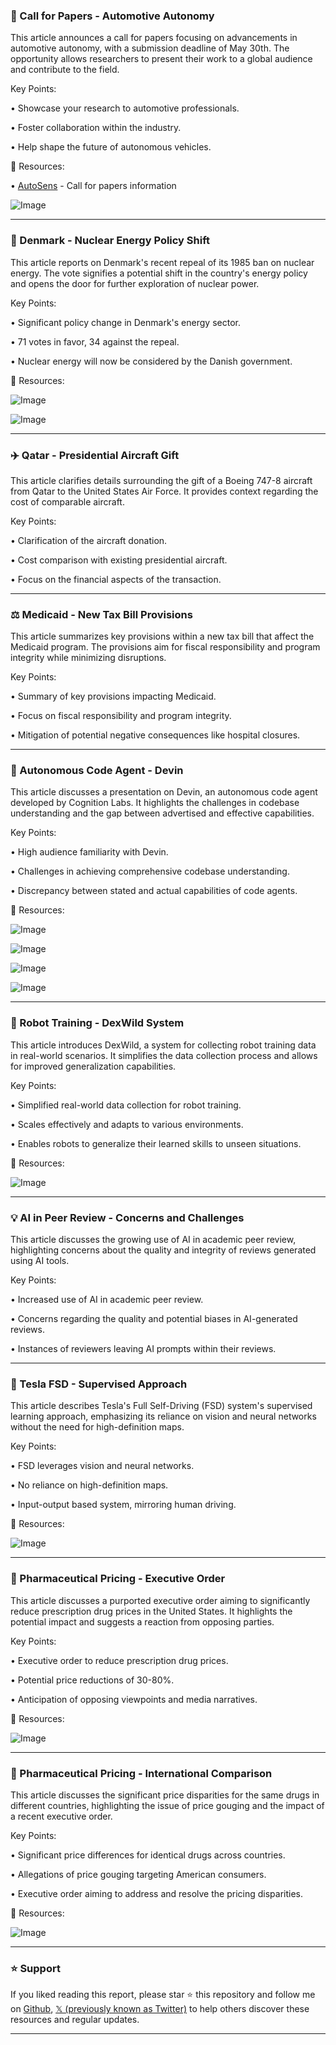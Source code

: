 ### 📢 Call for Papers - Automotive Autonomy

This article announces a call for papers focusing on advancements in automotive autonomy, with a submission deadline of May 30th.  The opportunity allows researchers to present their work to a global audience and contribute to the field.

Key Points:

• Showcase your research to automotive professionals.


• Foster collaboration within the industry.


• Help shape the future of autonomous vehicles.


🔗 Resources:

• [AutoSens](https://hubs.ly/Q03mbSlf0) -  Call for papers information

![Image](https://pbs.twimg.com/media/Gq_ers7WsAANrep?format=jpg&name=small)

---
### 📰 Denmark - Nuclear Energy Policy Shift

This article reports on Denmark's recent repeal of its 1985 ban on nuclear energy.  The vote signifies a potential shift in the country's energy policy and opens the door for further exploration of nuclear power.

Key Points:

•  Significant policy change in Denmark's energy sector.


•  71 votes in favor, 34 against the repeal.


•  Nuclear energy will now be considered by the Danish government.



🔗 Resources:

![Image](https://pbs.twimg.com/media/Gq-c5ZiWwAAgZcm?format=jpg&name=small)

![Image](https://pbs.twimg.com/media/Gq-abn5WgAAW4dg?format=jpg&name=240x240)

---
### ✈️  Qatar - Presidential Aircraft Gift

This article clarifies details surrounding the gift of a Boeing 747-8 aircraft from Qatar to the United States Air Force. It provides context regarding the cost of comparable aircraft.


Key Points:

• Clarification of the aircraft donation.


•  Cost comparison with existing presidential aircraft.


•  Focus on the financial aspects of the transaction.


---
### ⚖️  Medicaid - New Tax Bill Provisions

This article summarizes key provisions within a new tax bill that affect the Medicaid program. The provisions aim for fiscal responsibility and program integrity while minimizing disruptions.

Key Points:

• Summary of key provisions impacting Medicaid.


• Focus on fiscal responsibility and program integrity.


•  Mitigation of potential negative consequences like hospital closures.


---
### 🤖 Autonomous Code Agent - Devin

This article discusses a presentation on Devin, an autonomous code agent developed by Cognition Labs. It highlights the challenges in codebase understanding and the gap between advertised and effective capabilities.

Key Points:

•  High audience familiarity with Devin.


•  Challenges in achieving comprehensive codebase understanding.


•  Discrepancy between stated and actual capabilities of code agents.



🔗 Resources:

![Image](https://pbs.twimg.com/media/Gq7htWcaAAINqaU?format=jpg&name=360x360)

![Image](https://pbs.twimg.com/media/Gq7htXzXgAAjwjO?format=jpg&name=360x360)

![Image](https://pbs.twimg.com/media/Gq7htYlaAAYN9iq?format=jpg&name=360x360)

![Image](https://pbs.twimg.com/media/Gq7htW4XUAA8R3F?format=jpg&name=360x360)

---
### 🤖 Robot Training - DexWild System

This article introduces DexWild, a system for collecting robot training data in real-world scenarios. It simplifies the data collection process and allows for improved generalization capabilities.

Key Points:

• Simplified real-world data collection for robot training.


•  Scales effectively and adapts to various environments.


•  Enables robots to generalize their learned skills to unseen situations.



🔗 Resources:

![Image](https://pbs.twimg.com/amplify_video_thumb/1922584214643384321/img/_wqyPHs9OIKNDFg7.jpg)

---
### 💡 AI in Peer Review - Concerns and Challenges

This article discusses the growing use of AI in academic peer review, highlighting concerns about the quality and integrity of reviews generated using AI tools.

Key Points:

• Increased use of AI in academic peer review.


• Concerns regarding the quality and potential biases in AI-generated reviews.


•  Instances of reviewers leaving AI prompts within their reviews.


---
### 🤖 Tesla FSD - Supervised Approach

This article describes Tesla's Full Self-Driving (FSD) system's supervised learning approach, emphasizing its reliance on vision and neural networks without the need for high-definition maps.

Key Points:

•  FSD leverages vision and neural networks.


•  No reliance on high-definition maps.


•  Input-output based system, mirroring human driving.


🔗 Resources:

![Image](https://pbs.twimg.com/amplify_video_thumb/1922371024194015232/img/JnJBQNHQov9uCAie.jpg)

---
### 💊  Pharmaceutical Pricing - Executive Order

This article discusses a purported executive order aiming to significantly reduce prescription drug prices in the United States.  It highlights the potential impact and suggests a reaction from opposing parties.

Key Points:

• Executive order to reduce prescription drug prices.


•  Potential price reductions of 30-80%.


•  Anticipation of opposing viewpoints and media narratives.



🔗 Resources:

![Image](https://pbs.twimg.com/media/GqtAeQeXIAA565U?format=jpg&name=small)

---
### 💊 Pharmaceutical Pricing - International Comparison

This article discusses the significant price disparities for the same drugs in different countries, highlighting the issue of price gouging and the impact of a recent executive order.


Key Points:

•  Significant price differences for identical drugs across countries.


•  Allegations of price gouging targeting American consumers.


•  Executive order aiming to address and resolve the pricing disparities.


🔗 Resources:

![Image](https://pbs.twimg.com/amplify_video_thumb/1922125805871677440/img/vFXI_fBcXVGemlSt.jpg)


---

### ⭐️ Support

If you liked reading this report, please star ⭐️ this repository and follow me on [Github](https://github.com/Drix10), [𝕏 (previously known as Twitter)](https://x.com/DRIX_10_) to help others discover these resources and regular updates.

---